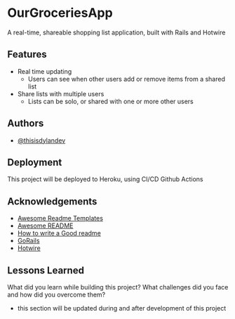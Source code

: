 
# OurGroceriesApp

A real-time, shareable shopping list application, built with Rails and Hotwire


## Features

- Real time updating
    - Users can see when other users add or remove items from a shared list
- Share lists with multiple users
    - Lists can be solo, or shared with one or more other users 

  
## Authors

- [@thisisdylandev](https://www.github.com/thisisdylandev)

  
## Deployment

This project will be deployed to Heroku, using CI/CD Github Actions
  
## Acknowledgements

 - [Awesome Readme Templates](https://awesomeopensource.com/project/elangosundar/awesome-README-templates)
 - [Awesome README](https://github.com/matiassingers/awesome-readme)
 - [How to write a Good readme](https://bulldogjob.com/news/449-how-to-write-a-good-readme-for-your-github-project)
 - [GoRails](https://www.gorails.com)
 - [Hotwire](https://hotwire.dev/)

  
## Lessons Learned

What did you learn while building this project? What challenges did you face and how did you overcome them?

- this section will be updated during and after development of this project

  